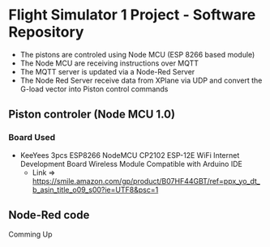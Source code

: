 # Flight Simulator 1 Project - Software Repository

* The pistons are controled using Node MCU (ESP 8266 based module)
* The Node MCU are receiving instructions over MQTT
* The MQTT server is updated via a Node-Red Server
* The Node Red Server receive data from XPlane via UDP and convert the G-load vector into Piston control commands

## Piston controler (Node MCU 1.0)

### Board Used
* KeeYees 3pcs ESP8266 NodeMCU CP2102 ESP-12E WiFi Internet Development Board Wireless Module Compatible with Arduino IDE
  * Link => https://smile.amazon.com/gp/product/B07HF44GBT/ref=ppx_yo_dt_b_asin_title_o09_s00?ie=UTF8&psc=1

## Node-Red code

Comming Up

